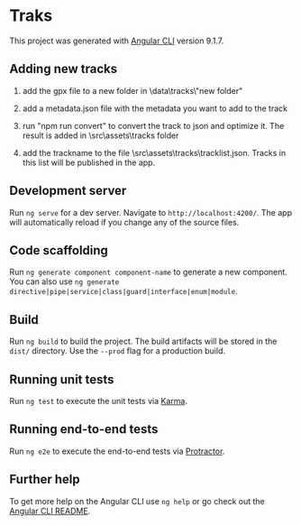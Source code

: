 # Traks


This project was generated with [Angular CLI](https://github.com/angular/angular-cli) version 9.1.7.

## Adding new tracks

1. add the gpx file to a new folder in \data\tracks\\"new folder"

2. add a metadata.json file with the metadata you want to add to the track

3. run "npm run convert" to convert the track to json and optimize it. The result is added in \src\assets\tracks folder

4. add the trackname to the file \src\assets\tracks\tracklist.json. Tracks in this list will be published in the app. 


## Development server

Run `ng serve` for a dev server. Navigate to `http://localhost:4200/`. The app will automatically reload if you change any of the source files.

## Code scaffolding

Run `ng generate component component-name` to generate a new component. You can also use `ng generate directive|pipe|service|class|guard|interface|enum|module`.

## Build

Run `ng build` to build the project. The build artifacts will be stored in the `dist/` directory. Use the `--prod` flag for a production build.

## Running unit tests

Run `ng test` to execute the unit tests via [Karma](https://karma-runner.github.io).

## Running end-to-end tests

Run `ng e2e` to execute the end-to-end tests via [Protractor](http://www.protractortest.org/).

## Further help

To get more help on the Angular CLI use `ng help` or go check out the [Angular CLI README](https://github.com/angular/angular-cli/blob/master/README.md).
